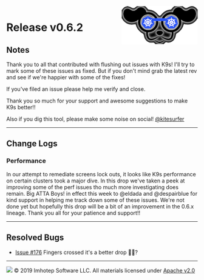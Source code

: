 <img src="https://raw.githubusercontent.com/derailed/k9s/master/assets/k9s_small.png" align="right" width="200" height="auto"/>

# Release v0.6.2

## Notes

Thank you to all that contributed with flushing out issues with K9s! I'll try to mark some of these issues as fixed. But if you don't mind grab the latest rev and see if we're happier with some of the fixes!

If you've filed an issue please help me verify and close.

Thank you so much for your support and awesome suggestions to make K9s better!!

Also if you dig this tool, please make some noise on social! [@kitesurfer](https://twitter.com/kitesurfer)

---

## Change Logs

### Performance

In our attempt to remediate screens lock outs, it looks like K9s performance on certain clusters took a major dive. In this drop we've taken a peek at improving some of the perf issues tho much more investigating does remain. Big ATTA Boys! in effect this week to @eldada and @despairblue for kind support in helping me track down some of these issues. We're not done yet but hopefully this drop will be a bit of an improvement in the 0.6.x lineage. Thank you all for your patience and support!!

---

## Resolved Bugs

+ [Issue #176](https://github.com/zloom/k9s/issues/171) Fingers crossed it's a better drop 🙏🐭?

---

<img src="https://raw.githubusercontent.com/derailed/k9s/master/assets/imhotep_logo.png" width="32" height="auto"/> © 2019 Imhotep Software LLC. All materials licensed under [Apache v2.0](http://www.apache.org/licenses/LICENSE-2.0)
